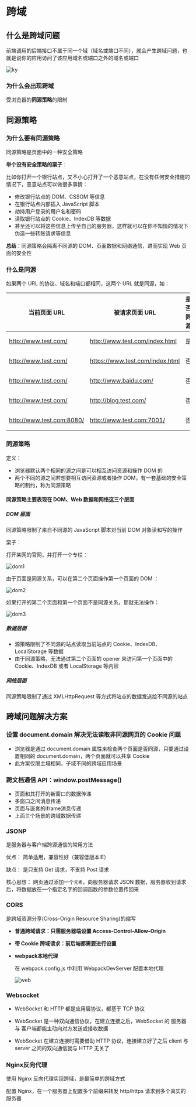 # 跨域

## 什么是跨域问题

前端调用的后端接口不属于同一个域（域名或端口不同），就会产生跨域问题，也就是说你的应用访问了该应用域名或端口之外的域名或端口 

![ky](./images/ky.png)

### 为什么会出现跨域

受浏览器的**同源策略**的限制

## 同源策略

### 为什么要有同源策略

同源策略是页面中的一种安全策略

**举个没有安全策略的栗子**：

比如你打开一个银行站点，又不小心打开了一个恶意站点，在没有任何安全措施的情况下，恶意站点可以做很多事情：

+ 修改银行站点的 DOM、CSSOM 等信息
+ 在银行站点内部插入 JavaScript 脚本
+ 劫持用户登录的用户名和密码
+ 读取银行站点的 Cookie、IndexDB 等数据
+ 甚至还可以将这些信息上传至自己的服务器，这样就可以在你不知情的情况下伪造一些转账请求等信息 

**总结**：同源策略会隔离不同源的 DOM、页面数据和网络通信，进而实现 Web 页面的安全性

### 什么是同源

 如果两个 URL 的协议、域名和端口都相同，这两个 URL 就是同源，如：

| 当前页面 URL              | 被请求页面 URL                  | 是否同源 | 原因                     |
| ------------------------- | ------------------------------- | -------- | ------------------------ |
| http://www.test.com/      | http://www.test.com/index.html  | 是       | 协议、域名、端口号相同   |
| http://www.test.com/      | https://www.test.com/index.html | 否       | 协议不同（http/https）   |
| http://www.test.com/      | http://www.baidu.com/           | 否       | 主域名不同（test/baidu） |
| http://www.test.com/      | http://blog.test.com/           | 否       | 子域名不同（www/blog）   |
| http://www.test.com:8080/ | http://www.test.com:7001/       | 否       | 端口号不同（8080/7001）  |

### 同源策略

定义：

+  浏览器默认两个相同的源之间是可以相互访问资源和操作 DOM 的
+  两个不同的源之间若想要相互访问资源或者操作 DOM，有一套基础的安全策略的制约，称为同源策略 

####  同源策略主要表现在 DOM、Web 数据和网络这三个层面 

##### DOM 层面

 同源策略限制了来自不同源的 JavaScript 脚本对当前 DOM 对象读和写的操作 

栗子：

打开某网的官网，并打开一个专栏：

![dom1](./images/dom1.png)

由于页面是同源关系，可以在第二个页面操作第一个页面的 DOM ：

![dom2](./images/dom2.png)

如果打开的第二个页面和第一个页面不是同源关系，那就无法操作：

![dom3](./images/dom3.png)

##### 数据层面
+ 源策略限制了不同源的站点读取当前站点的 Cookie、IndexDB、LocalStorage 等数据
+ 由于同源策略，无法通过第二个页面的 opener 来访问第一个页面中的 Cookie、IndexDB 或者 LocalStorage 等内容

##### 网络层面
同源策略限制了通过 XMLHttpRequest 等方式将站点的数据发送给不同源的站点

## 跨域问题解决方案

### 设置 document.domain 解决无法读取非同源网页的 Cookie 问题

+ 浏览器是通过 document.domain 属性来检查两个页面是否同源，只要通过设置相同的 document.domain，两个页面就可以共享 Cookie 
+  此方案仅限主域相同，子域不同的跨域应用场景 

### 跨文档通信 API：window.postMessage()

+ 页面和其打开的新窗口的数据传递
+ 多窗口之间消息传递
+ 页面与嵌套的iframe消息传递
+ 上面三个场景的跨域数据传递

### JSONP

是服务器与客户端跨源通信的常用方法 

优点： 简单适用，兼容性好（兼容低版本IE） 

缺点： 是只支持 Get 请求，不支持 Post 请求 

核心思想： 网页通过添加一个`元素`，向服务器请求 JSON 数据，服务器收到请求后，将数据放在一个指定名字的回调函数的参数位置传回来 

### CORS

是跨域资源分享(Cross-Origin Resource Sharing)的缩写

+  **普通跨域请求：只需服务器端设置 Access-Control-Allow-Origin** 
+  **带 Cookie 跨域请求：前后端都需要进行设置** 

+ **webpack本地代理** 

  在 webpack.config.js 中利用 WebpackDevServer 配置本地代理 

  ![web](./images/webpack.png)

### Websocket

+ WebSocket 和 HTTP 都是应用层协议，都基于 TCP 协议

+ WebSocket 是一种双向通信协议，在建立连接之后，WebSocket 的 服务器与 客户端都能主动向对方发送或接收数据
+ WebSocket 在建立连接时需要借助 HTTP 协议，连接建立好了之后 client 与 server 之间的双向通信就与 HTTP 无关了

### Nginx反向代理 

使用 Nginx 反向代理实现跨域，是最简单的跨域方式 

配置 Nginx，在一个服务器上配置多个前缀来转发 http/https 请求到多个真实的服务器 

  

  






